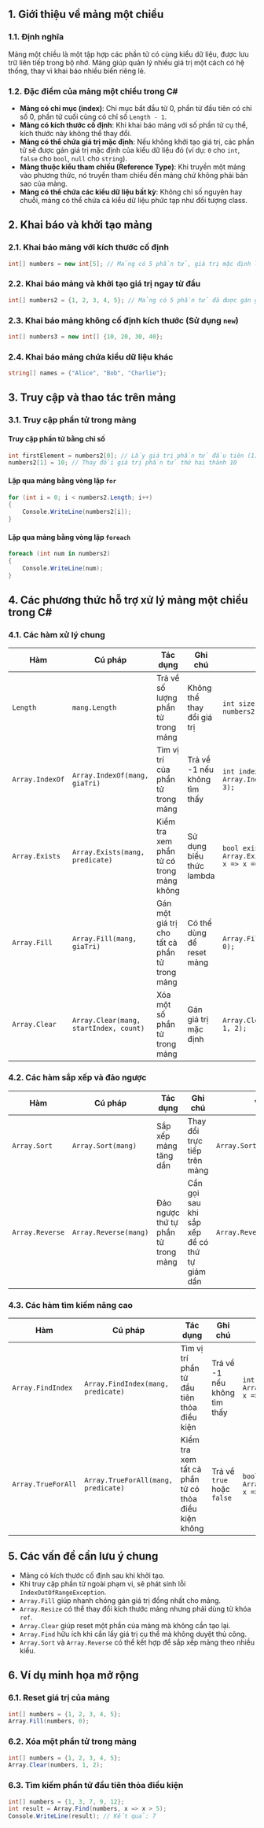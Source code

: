## 1. Giới thiệu về mảng một chiều

### 1.1. Định nghĩa

Mảng một chiều là một tập hợp các phần tử có cùng kiểu dữ liệu, được lưu trữ liên tiếp trong bộ nhớ. Mảng giúp quản lý nhiều giá trị một cách có hệ thống, thay vì khai báo nhiều biến riêng lẻ.

### 1.2. Đặc điểm của mảng một chiều trong C#

- **Mảng có chỉ mục (index)**: Chỉ mục bắt đầu từ 0, phần tử đầu tiên có chỉ số 0, phần tử cuối cùng có chỉ số `Length - 1`.
- **Mảng có kích thước cố định**: Khi khai báo mảng với số phần tử cụ thể, kích thước này không thể thay đổi.
- **Mảng có thể chứa giá trị mặc định**: Nếu không khởi tạo giá trị, các phần tử sẽ được gán giá trị mặc định của kiểu dữ liệu đó (ví dụ: `0` cho `int`, `false` cho `bool`, `null` cho `string`).
- **Mảng thuộc kiểu tham chiếu (Reference Type)**: Khi truyền một mảng vào phương thức, nó truyền tham chiếu đến mảng chứ không phải bản sao của mảng.
- **Mảng có thể chứa các kiểu dữ liệu bất kỳ**: Không chỉ số nguyên hay chuỗi, mảng có thể chứa cả kiểu dữ liệu phức tạp như đối tượng class.

## 2. Khai báo và khởi tạo mảng

### 2.1. Khai báo mảng với kích thước cố định

```csharp
int[] numbers = new int[5]; // Mảng có 5 phần tử, giá trị mặc định là 0
```

### 2.2. Khai báo mảng và khởi tạo giá trị ngay từ đầu

```csharp
int[] numbers2 = {1, 2, 3, 4, 5}; // Mảng có 5 phần tử đã được gán giá trị
```

### 2.3. Khai báo mảng không cố định kích thước (Sử dụng `new`)

```csharp
int[] numbers3 = new int[] {10, 20, 30, 40};
```

### 2.4. Khai báo mảng chứa kiểu dữ liệu khác

```csharp
string[] names = {"Alice", "Bob", "Charlie"};
```

## 3. Truy cập và thao tác trên mảng

### 3.1. Truy cập phần tử trong mảng

#### Truy cập phần tử bằng chỉ số

```csharp
int firstElement = numbers2[0]; // Lấy giá trị phần tử đầu tiên (1)
numbers2[1] = 10; // Thay đổi giá trị phần tử thứ hai thành 10
```

#### Lặp qua mảng bằng vòng lặp `for`

```csharp
for (int i = 0; i < numbers2.Length; i++)
{
    Console.WriteLine(numbers2[i]);
}
```

#### Lặp qua mảng bằng vòng lặp `foreach`

```csharp
foreach (int num in numbers2)
{
    Console.WriteLine(num);
}
```

## 4. Các phương thức hỗ trợ xử lý mảng một chiều trong C#

### 4.1. Các hàm xử lý chung

|Hàm|Cú pháp|Tác dụng|Ghi chú|Ví dụ|
|---|---|---|---|---|
|`Length`|`mang.Length`|Trả về số lượng phần tử trong mảng|Không thể thay đổi giá trị|`int size = numbers2.Length;`|
|`Array.IndexOf`|`Array.IndexOf(mang, giaTri)`|Tìm vị trí của phần tử trong mảng|Trả về -1 nếu không tìm thấy|`int index = Array.IndexOf(numbers2, 3);`|
|`Array.Exists`|`Array.Exists(mang, predicate)`|Kiểm tra xem phần tử có trong mảng không|Sử dụng biểu thức lambda|`bool exists = Array.Exists(numbers2, x => x == 3);`|
|`Array.Fill`|`Array.Fill(mang, giaTri)`|Gán một giá trị cho tất cả phần tử trong mảng|Có thể dùng để reset mảng|`Array.Fill(numbers2, 0);`|
|`Array.Clear`|`Array.Clear(mang, startIndex, count)`|Xóa một số phần tử trong mảng|Gán giá trị mặc định|`Array.Clear(numbers2, 1, 2);`|

### 4.2. Các hàm sắp xếp và đảo ngược

|Hàm|Cú pháp|Tác dụng|Ghi chú|Ví dụ|
|---|---|---|---|---|
|`Array.Sort`|`Array.Sort(mang)`|Sắp xếp mảng tăng dần|Thay đổi trực tiếp trên mảng|`Array.Sort(numbers2);`|
|`Array.Reverse`|`Array.Reverse(mang)`|Đảo ngược thứ tự phần tử trong mảng|Cần gọi sau khi sắp xếp để có thứ tự giảm dần|`Array.Reverse(numbers2);`|

### 4.3. Các hàm tìm kiếm nâng cao

|Hàm|Cú pháp|Tác dụng|Ghi chú|Ví dụ|
|---|---|---|---|---|
|`Array.FindIndex`|`Array.FindIndex(mang, predicate)`|Tìm vị trí phần tử đầu tiên thỏa điều kiện|Trả về -1 nếu không tìm thấy|`int index = Array.FindIndex(numbers2, x => x > 2);`|
|`Array.TrueForAll`|`Array.TrueForAll(mang, predicate)`|Kiểm tra xem tất cả phần tử có thỏa điều kiện không|Trả về `true` hoặc `false`|`bool allPositive = Array.TrueForAll(numbers2, x => x > 0);`|

## 5. Các vấn đề cần lưu ý chung

- Mảng có kích thước cố định sau khi khởi tạo.
- Khi truy cập phần tử ngoài phạm vi, sẽ phát sinh lỗi `IndexOutOfRangeException`.
- `Array.Fill` giúp nhanh chóng gán giá trị đồng nhất cho mảng.
- `Array.Resize` có thể thay đổi kích thước mảng nhưng phải dùng từ khóa `ref`.
- `Array.Clear` giúp reset một phần của mảng mà không cần tạo lại.
- `Array.Find` hữu ích khi cần lấy giá trị cụ thể mà không duyệt thủ công.
- `Array.Sort` và `Array.Reverse` có thể kết hợp để sắp xếp mảng theo nhiều kiểu.

## 6. Ví dụ minh họa mở rộng

### 6.1. Reset giá trị của mảng

```csharp
int[] numbers = {1, 2, 3, 4, 5};
Array.Fill(numbers, 0);
```

### 6.2. Xóa một phần tử trong mảng

```csharp
int[] numbers = {1, 2, 3, 4, 5};
Array.Clear(numbers, 1, 2);
```

### 6.3. Tìm kiếm phần tử đầu tiên thỏa điều kiện

```csharp
int[] numbers = {1, 3, 7, 9, 12};
int result = Array.Find(numbers, x => x > 5);
Console.WriteLine(result); // Kết quả: 7
```